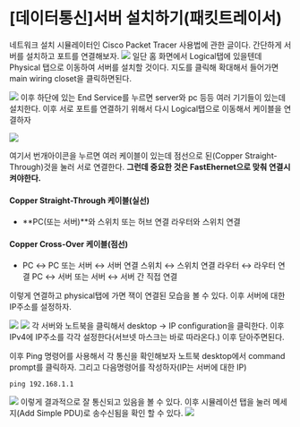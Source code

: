 # [데이터통신]서버 설치하기(패킷트레이서)

네트워크 설치 시뮬레이터인 Cisco Packet Tracer 사용법에 관한 글이다. 간단하게 서버를 설치하고 포트를 연결해보자.
![](https://velog.velcdn.com/images/bluepaper14/post/41a4b8d8-b971-41d3-a3eb-5eeb79f0eacf/image.png) 일단 홈 화면에서 Logical탭에 있을텐데 Physical 탭으로 이동하여 서버를 설치할 것이다. 지도를 클릭해 확대해서 들어가면 main wiring closet을 클릭하면된다.

![](https://velog.velcdn.com/images/bluepaper14/post/e5674a8c-08dd-42cf-8404-20cd66c3d486/image.png)
이후 하단에 있는 End Service를 누르면 server와 pc 등등 여러 기기들이 있는데 설치한다. 이후 서로 포트를 연결하기 위해서 다시 Logical탭으로 이동해서 케이블을 연결하자


![](https://velog.velcdn.com/images/bluepaper14/post/adc67f51-5cd2-4bcd-9687-9ef17e06fbbb/image.png)


여기서 번개아이콘을 누르면 여러 케이블이 있는데 점선으로 된(Copper Straight-Through)것을 눌러 서로 연결한다. 
**그런데 중요한 것은 FastEhernet으로 맞춰 연결시켜야한다.**

#### Copper Straight-Through 케이블(실선)
- **PC(또는 서버)**와 스위치 또는 허브 연결
라우터와 스위치 연결

#### Copper Cross-Over 케이블(점선)
- PC ↔ PC 또는 서버 ↔ 서버 연결
스위치 ↔ 스위치 연결
라우터 ↔ 라우터 연결
PC ↔ 서버 또는 서버 ↔ 서버 간 직접 연결

이렇게 연결하고 physical탭에 가면 잭이 연결된 모습을 볼 수 있다.
이후 서버에 대한 IP주소를 설정하자.

![](https://velog.velcdn.com/images/bluepaper14/post/238c26a1-2c92-4630-88a1-d5e718ac7a28/image.png)
![](https://velog.velcdn.com/images/bluepaper14/post/201bccc0-2295-49dd-8926-d05f6c69592b/image.png)
각 서버와 노트북을 클릭해서 desktop -> IP configuration을 클릭한다.
이후 IPv4에 IP주소를 각각 설정한다(서브넷 마스크는 바로 따라온다.)
이후 닫아주면된다.

이후 Ping 명령어를 사용해서 각 통신을 확인해보자
노트북 desktop에서 command prompt를 클릭하자.
그리고 다음명령어를 작성하자(IP는 서버에 대한 IP)
```
ping 192.168.1.1
```
![](https://velog.velcdn.com/images/bluepaper14/post/e6a389e4-4f8d-46e8-ba36-4bbe940c546a/image.png)
이렇게 결과적으로 잘 통신되고 있음을 볼 수 있다.
이후 시뮬레이션 탭을 눌러 메세지(Add Simple PDU)로 송수신됨을 확인 할 수 있다.
![](https://velog.velcdn.com/images/bluepaper14/post/096d71a8-f7ca-492c-b097-ff92d10d79fc/image.gif)






